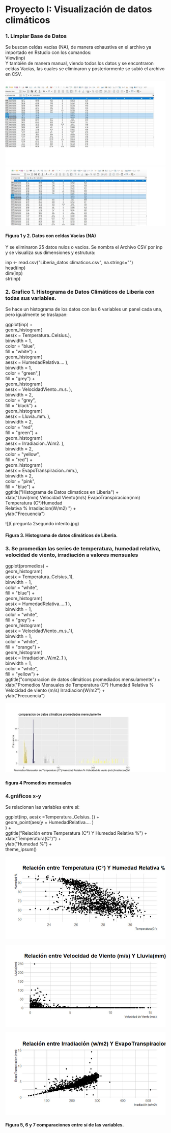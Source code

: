 # Proyecto I: Visualización de datos climáticos

### 1. Limpiar Base de Datos
Se buscan celdas vacías (NA), de manera exhaustiva en el archivo ya importado en Rstudio con los comandos:  
View(inp)     
Y también de manera manual, viendo todos los datos y se encontraron celdas Vacías, las cuales se eliminaron y posteriormente se subió el archivo en CSV.  


![](1.jpg)  
![](2.jpg) 
#### Figura 1 y 2. Datos con celdas Vacías  (NA)

Y se eliminaron 25 datos nulos o vacios.
Se nombra el Archivo CSV por inp y se visualiza sus dimensiones y estrutura:

inp <- read.csv("Liberia_datos climaticos.csv", na.strings="")   
head(inp)    
dim(inp)     
str(inp)       
 

### 2. Grafico 1. Histograma de Datos Climáticos de Liberia con todas sus variables. 

Se hace un histograma de los datos con las 6 variables un panel cada una, pero igualmente se traslapan:

ggplot(inp) +  
geom_histogram(  
aes(x = Temperatura..Celsius.),   
                 binwidth = 1,  
                 color = "blue",  
                 fill = "white") +   
  geom_histogram(   
    aes(x = HumedadRelativa....    ),  
                 binwidth = 1,   
                 color = "green",]    
                 fill = "grey") +    
  geom_histogram(    
    aes(x = VelocidadViento..m.s.  ),    
    binwidth = 2,  
    color = "grey",    
    fill = "black") +    
  geom_histogram(  
    aes(x = Lluvia..mm.            ),  
    binwidth = 2,   
    color = "red",  
    fill = "green") +  
  geom_histogram(  
    aes(x = Irradiacion..W.m2.     ),  
    binwidth = 2,   
    color = "yellow",  
    fill = "red") +     
  geom_histogram(  
    aes(x = EvapoTranspiracion..mm.),   
    binwidth = 2,  
    color = "pink",    
    fill = "blue") +  
  ggtitle("Histograma de Datos climaticos en Liberia") +  
  xlab("Lluvi(mm) Velocidad Viento(m/s) EvapoTranspiracion(mm) Temperatura (C°)Humedad  
Relativa % Irradiacion(W/m2)  ") +  
  ylab("Frecuencia")  
  
   ![]( pregunta 2segundo intento.jpg)
 
#### Figura 3. Histograma de datos climáticos de Liberia.


### 3. Se promedian las series de temperatura, humedad relativa, velocidad de viento, irradiación a valores mensuales 


ggplot(promedios) +  
  geom_histogram(   
    aes(x = Temperatura..Celsius..1),   
    binwidth = 1,   
    color = "white",   
    fill = "blue") +    
  geom_histogram(    
      aes(x = HumedadRelativa.....1  ),      
      binwidth = 1,      
      color = "white",         
      fill = "grey") +         
  geom_histogram(         
        aes(x = VelocidadViento..m.s..1),       
        binwidth = 1,         
        color = "white",       
        fill = "orange") +        
  geom_histogram(     
    aes(x = Irradiacion..W.m2..1   ),     
    binwidth = 1,     
    color = "white",      
    fill = "yellow") +      
  ggtitle("comparacion de datos climáticos promediados mensulamente") +        
  xlab("Promedios Mensuales de Temperatura (C°) Humedad Relativa % Velocidad de viento (m/s) Irradiacion(W/m2") +         
  ylab("Frecuencia")         

![](3.jpg)  

#### figura 4 Promedios mensuales




### 4.gráficos x-y 
Se relacionan las variables entre sí:

ggplot(inp, aes(x =Temperatura..Celsius.  )) +    
  geom_point(aes(y = HumedadRelativa....    )     
  ) +    
  ggtitle("Relación entre Temperatura (C°) Y Humedad Relativa %") +   
  xlab("Temperatura(C°)") +  
  ylab("Humedad %") +   
  theme_ipsum()  
  
  
  ![](41.jpg)   
  
  ![](42.jpg)    
  
  ![](43.jpg)  

#### Figura 5, 6 y 7 comparaciones entre sí de las variables.


